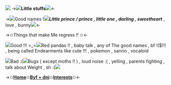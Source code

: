 ![](https://media.tenor.com/Xrk5PCOkcboAAAAC/len-kagamine.gif)
->![](https://barbara.crd.co/assets/images/gallery15/a72c7f7b_original.gif?v=66afe876)**Little stuffs**![](https://barbara.crd.co/assets/images/gallery15/b8931b7f_original.gif?v=66afe876)<-

->![](https://barbara.crd.co/assets/images/gallery15/1bca06fa_original.gif?v=66afe876)Good names !![](https://barbara.crd.co/assets/images/gallery06/0cdd0f7f_original.gif?v=66afe876)***Little prince / prince , little one , darling , sweetheart*** , love , bunny![](https://barbara.crd.co/assets/images/gallery06/0cdd0f7f_original.gif?v=66afe876)<-

->✩Things that make Me regress !! ✩<-

![](https://barbara.crd.co/assets/images/gallery15/1e459afe_original.png?v=66afe876)Good !!! >_<![](https://barbara.crd.co/assets/images/gallery06/0cdd0f7f_original.gif?v=66afe876)Red pandas !! , baby talk , any of The good names , bf !($!!! , being called Endearments like cute !!! , pokemon , sanrio , vocaloid[](https://barbara.crd.co/assets/images/gallery06/0cdd0f7f_original.gif?v=66afe876)

![](https://barbara.crd.co/assets/images/gallery15/3f10581d_original.gif?v=66afe876)Bad :(![](https://barbara.crd.co/assets/images/gallery15/e504d2bd_original.gif?v=66afe876)Bugs ( except moths !! ) , loud noise :( , yelling , parents fighting , talk about Weight , sh :(![](https://barbara.crd.co/assets/images/gallery15/e504d2bd_original.gif?v=66afe876)

->✩**[Home](https://rentry.co/tedzosLittlespace)**✩**[Byf + dni](https://rentry.co/littlebyfdni)**✩**[Interests](**https://rentry.co/tedzointerests)**✩<-
